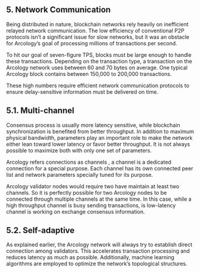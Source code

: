 ## 5. Network Communication

Being distributed in nature, blockchain networks rely heavily on inefficient relayed network communication. The low efficiency of conventional P2P protocols isn’t a significant issue for slow networks, but it was an obstacle for Arcology’s goal of processing millions of transactions per second.

To hit our goal of seven-figure TPS, blocks must be large enough to handle these transactions. Depending on the transaction type, a transaction on the Arcology network uses between 60 and 70 bytes on average. One typical Arcology block contains between 150,000 to 200,000 transactions.

These high numbers require efficient network communication protocols to ensure delay-sensitive information must be delivered on time.

## 5.1. Multi-channel

Consensus process is usually more latency sensitive, while blockchain synchronization is benefited from better throughput. In addition to maximum physical bandwidth, parameters play an important role to make the network either lean toward lower latency or favor better throughput. It is not always possible to maximize both with only one set of parameters.

Arcology refers connections as channels , a channel is a dedicated connection for a special purpose. Each channel has its own connected peer list and network parameters specially tuned for its purpose.

Arcology validator nodes would require two have maintain at least two channels. So it is perfectly possible for two Arcology nodes to be connected through multiple channels at the same time. In this case, while a high throughput channel is busy sending transactions, is low-latency channel is working on exchange consensus information.

## 5.2. Self-adaptive

As explained earlier, the Arcology network will always try to establish direct connection among validators. This accelerates transaction processing and reduces latency as much as possible. Additionally, machine learning algorithms are employed to optimize the network’s topological structures.
